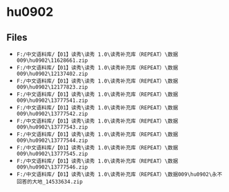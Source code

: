 # hu0902

## Files

- `F:/中文语料库/【01】读秀\读秀 1.0\读秀补充库（REPEAT）\数据009\hu0902\11628661.zip`
- `F:/中文语料库/【01】读秀\读秀 1.0\读秀补充库（REPEAT）\数据009\hu0902\12137402.zip`
- `F:/中文语料库/【01】读秀\读秀 1.0\读秀补充库（REPEAT）\数据009\hu0902\12177823.zip`
- `F:/中文语料库/【01】读秀\读秀 1.0\读秀补充库（REPEAT）\数据009\hu0902\13777541.zip`
- `F:/中文语料库/【01】读秀\读秀 1.0\读秀补充库（REPEAT）\数据009\hu0902\13777542.zip`
- `F:/中文语料库/【01】读秀\读秀 1.0\读秀补充库（REPEAT）\数据009\hu0902\13777543.zip`
- `F:/中文语料库/【01】读秀\读秀 1.0\读秀补充库（REPEAT）\数据009\hu0902\13777544.zip`
- `F:/中文语料库/【01】读秀\读秀 1.0\读秀补充库（REPEAT）\数据009\hu0902\13777545.zip`
- `F:/中文语料库/【01】读秀\读秀 1.0\读秀补充库（REPEAT）\数据009\hu0902\13777546.zip`
- `F:/中文语料库/【01】读秀\读秀 1.0\读秀补充库（REPEAT）\数据009\hu0902\永不回答的大地_14533634.zip`
